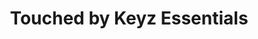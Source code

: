 ---
title: "Touched by Keyz Essentials"
url: /willowick/touched-by-keyz-essentials/
shop: beauty
---